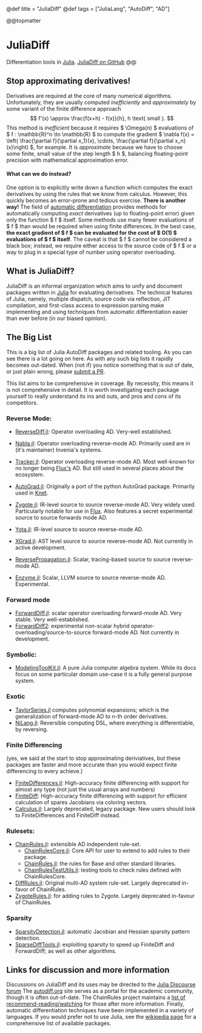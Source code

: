 @def title = "JuliaDiff"
@def tags = ["JuliaLang", "AutoDiff", "AD"]

@@topmatter
# JuliaDiff
Differentiation tools in [Julia](https://julialang.org).
[JuliaDiff on GitHub](https://github.com/JuliaDiff/)
@@

## Stop approximating derivatives!

Derivatives are required at the core of many numerical algorithms. Unfortunately, they are usually computed _inefficiently_ and _approximately_ by some variant of the finite difference approach
$$ f'(x) \approx \frac{f(x+h) - f(x)}{h}, h \text{ small }. $$
This method is _inefficient_ because it requires $ \Omega(n) $ evaluations of $ f : \mathbb{R}^n \to \mathbb{R} $ to compute the gradient $ \nabla f(x) = \left( \frac{\partial f}{\partial x_1}(x), \cdots, \frac{\partial f}{\partial x_n}(x)\right) $, for example. It is _approximate_ because we have to choose some finite, small value of the step length $ h $, balancing floating-point precision with mathematical approximation error.


#### What can we do instead?
One option is to explicitly write down a function which computes the exact derivatives by using the rules that we know from calculus. However, this quickly becomes an error-prone and tedious exercise. **There is another way!** The field of [automatic differentiation](https://en.wikipedia.org/wiki/Automatic_differentiation) provides methods for automatically computing _exact_ derivatives (up to floating-point error) given only the function $ f $ itself. Some methods use many fewer evaluations of $ f $ than would be required when using finite differences. In the best case, **the exact gradient of $ f $ can be evaluated for the cost of $ O(1) $ evaluations of $ f $ itself**.  The caveat is that $ f $ cannot be considered a black box; instead, we require either access to the source code of $ f $ or a way to plug in a special type of number using operator overloading.

## What is JuliaDiff?
JuliaDiff is an informal organization which aims to unify and document packages written in [Julia](https://julialang.org) for evaluating derivatives. The technical features of Julia, namely, multiple dispatch, source code via reflection, JIT compilation, and first-class access to expression parsing make implementing and using techniques from automatic differentiation easier than ever before (in our biased opinion).


## The Big List
This is a big list of Julia AutoDiff packages and related tooling.
As you can see there is a lot going on here.
As with any such big lists it rapidly becomes out-dated.
When (not if) you notice something that is out of date, or just plain wrong, please [submit a PR](https://github.com/JuliaDiff/juliadiff.github.io).

This list aims to be comprehensive in coverage.
By necessity, this means it is not comprehensive in detail.
It is worth investigating each package yourself to really understand its ins and outs, and pros and cons of its competitors.

### Reverse Mode:
- [ReverseDiff.jl](https://github.com/JuliaDiff/ReverseDiff.jl): Operator overloading AD. Very-well established.
- [Nabla.jl](https://github.com/invenia/Nabla.jl/): Operator overloading reverse-mode AD. Primarily used are in (it's maintainer) Invenia's systems. 
- [Tracker.jl](https://github.com/FluxML/Tracker.jl): Operator overloading reverse-mode AD. Most well-known for no longer being [Flux's](https://github.com/FluxML/Flux.jl) AD. But still used in several places about the ecosystem.
- [AutoGrad.jl](https://github.com/denizyuret/AutoGrad.jl): Originally a port of the python AutoGrad package. Primarily used in [Knet](https://github.com/denizyuret/Knet.jl/).

- [Zygote.jl](https://github.com/FluxML/Zygote.jl): IR-level source to source reverse-mode AD. Very widely used. Particularly notable for use in [Flux](https://github.com/FluxML/Flux.jl). Also features a secret experimental source to source forwards mode AD.
- [Yota.jl](https://github.com/dfdx/Yota.jl): IR-level source to source reverse-mode AD.
- [XGrad.jl](https://github.com/dfdx/XGrad.jl): AST level source to source reverse-mode AD. Not currently in active development.
- [ReversePropagation.jl](https://github.com/dpsanders/ReversePropagation.jl): Scalar, tracing-based source to source reverse-mode AD.
- [Enzyme.jl](https://github.com/wsmoses/Enzyme.jl): Scalar, LLVM source to source reverse-mode AD. Experimental.


### Forward mode
- [ForwardDiff.jl](https://github.com/JuliaDiff/ForwardDiff.jl): scalar operator overloading forward-mode AD. Very stable. Very well-established.
- [ForwardDiff2](https://github.com/YingboMa//ForwardDiff2.jl): experimental non-scalar hybrid operator-overloading/source-to-source forward-mode AD. Not currently in development.

### Symbolic:
- [ModelingToolKit.jl](https://github.com/JuliaDiffEq/ModelingToolkit.jl): A pure Julia computer algebra system. While its docs focus on some particular domain use-case it is a fully general purpose system.

### Exotic
- [TaylorSeries.jl](https://github.com/JuliaDiff/TaylorSeries.jl) computes polynomial expansions; which is the generalization of forward-mode AD to n-th order derivatives.
- [NiLang.jl](https://github.com/GiggleLiu/NiLang.jl): Reversible computing DSL, where everything is differentiable, by reversing.

### Finite Differencing
(yes, we said at the start to stop approximating deriviatives, but these packages are faster and more accurate than you would expect finite differencing to every achieve.)

- [FiniteDifferences.jl](https://github.com/JuliaDiff/FiniteDifferences.jl): High-accuracy finite differencing with support for almost any type (not just the usual arrays and numbers)
- [FiniteDiff](https://github.com/JuliaDiff/FiniteDiff.jl): High-accuracy finite differencing with support for efficient calculation of spares Jacobians via coloring vectors.
- [Calculus.jl](https://github.com/JuliaMath/Calculus.jl): Largely deprecated, legacy package. New users should look to FiniteDifferences and FiniteDiff instead.

### Rulesets:
- [ChainRules.jl](https://www.juliadiff.org/ChainRulesCore.jl/stable/): extensible AD independent rule-set.
  - [ChainRulesCore.jl](https://github.com/JuliaDiff/ChainRulesCore.jl): Core API for user to extend to add rules to their package.
  - [ChainRules.jl](https://github.com/JuliaDiff/ChainRules.jl/): the rules for Base and other standard libraries.
  - [ChainRulesTestUtils.jl](https://github.com/JuliaDiff/ChainRulesTestUtils.jl/): testing tools to check rules defined with ChainRulesCore.
- [DiffRules.jl](https://github.com/JuliaDiff/ChainRulesCore.jl): Original multi-AD system rule-set. Largely deprecated in-favor of ChainRules.
- [ZygoteRules.jl](https://github.com/FluxML/ZygoteRules.jl/blob/master/src/ZygoteRules.jl): for adding rules to Zygote. Largely deprecated in-favour of ChainRules.

### Sparsity
- [SparsityDetection.jl](https://github.com/SciML/SparsityDetection.jl): automatic Jacobian and Hessian sparsity pattern detection.
- [SparseDiffTools.jl](https://github.com/JuliaDiff/SparseDiffTools.jl): exploiting sparsity to speed up FiniteDiff and ForwardDiff; as well as other algorithms.


## Links for discussion and more information
Discussions on JuliaDiff and its uses may be directed to the [Julia Discourse forum](https://discourse.julialang.org/)
The [autodiff.org](http://www.autodiff.org/) site serves as a portal for the academic community, though it is often out-of-date.
The ChainRules project maintains a [list of recommend-reading/watching](https://www.juliadiff.org/ChainRulesCore.jl/stable/FAQ.html#Where-can-I-learn-more-about-AD-?) for those after more information.
Finally, automatic differentiation techniques have been implemented in a variety of languages.
If you would prefer not to use Julia, see the [wikipedia page](http://en.wikipedia.org/wiki/Automatic_differentiation") for a comprehensive list of available packages.
